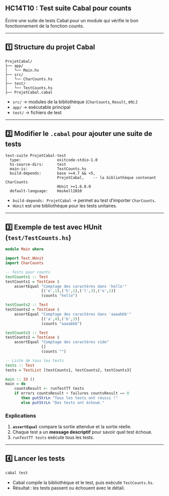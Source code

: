 ## HC14T10 : Test suite Cabal pour counts

Écrire une suite de tests Cabal pour un module qui vérifie le bon fonctionnement de la fonction counts.

---

## 1️⃣ Structure du projet Cabal

```
ProjetCabal/
├── app/
│   └── Main.hs
├── src/
│   └── CharCounts.hs
├── test/
│   └── TestCounts.hs
├── ProjetCabal.cabal
```

* `src/` → modules de la bibliothèque (`CharCounts`, `Result`, etc.)
* `app/` → exécutable principal
* `test/` → fichiers de test

---

## 2️⃣ Modifier le `.cabal` pour ajouter une suite de tests

```cabal
test-suite ProjetCabal-test
  type:                exitcode-stdio-1.0
  hs-source-dirs:      test
  main-is:             TestCounts.hs
  build-depends:       base >=4.7 && <5,
                       ProjetCabal,    -- la bibliothèque contenant CharCounts
                       HUnit >=1.6.0.0
  default-language:    Haskell2010
```

* `build-depends: ProjetCabal` → permet au test d’importer `CharCounts`.
* `HUnit` est une bibliothèque pour les tests unitaires.

---

## 3️⃣ Exemple de test avec HUnit (`test/TestCounts.hs`)

```haskell
module Main where

import Test.HUnit
import CharCounts

-- Tests pour counts
testCounts1 :: Test
testCounts1 = TestCase $ 
    assertEqual "Comptage des caractères dans 'hello'"
                [('e',1),('h',1),('l',3),('o',1)]
                (counts "hello")

testCounts2 :: Test
testCounts2 = TestCase $ 
    assertEqual "Comptage des caractères dans 'aaaabbb'"
                [('a',4),('b',3)]
                (counts "aaaabbb")

testCounts3 :: Test
testCounts3 = TestCase $ 
    assertEqual "Comptage des caractères vide"
                []
                (counts "")

-- Liste de tous les tests
tests :: Test
tests = TestList [testCounts1, testCounts2, testCounts3]

main :: IO ()
main = do
    countsResult <- runTestTT tests
    if errors countsResult + failures countsResult == 0
       then putStrLn "Tous les tests ont réussi !"
       else putStrLn "Des tests ont échoué."
```

### Explications

1. **`assertEqual`** compare la sortie attendue et la sortie réelle.
2. Chaque test a un **message descriptif** pour savoir quel test échoue.
3. `runTestTT tests` exécute tous les tests.

---

## 4️⃣ Lancer les tests

```bash
cabal test
```

* Cabal compile la bibliothèque et le test, puis exécute `TestCounts.hs`.
* Résultat : les tests passent ou échouent avec le détail.
